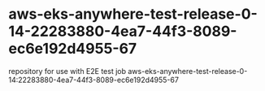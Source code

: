 # aws-eks-anywhere-test-release-0-14-22283880-4ea7-44f3-8089-ec6e192d4955-67
repository for use with E2E test job aws-eks-anywhere-test-release-0-14:22283880-4ea7-44f3-8089-ec6e192d4955-67
